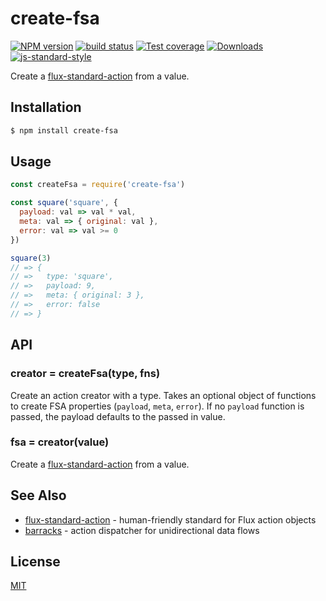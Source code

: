 # create-fsa
[![NPM version][npm-image]][npm-url]
[![build status][travis-image]][travis-url]
[![Test coverage][codecov-image]][codecov-url]
[![Downloads][downloads-image]][downloads-url]
[![js-standard-style][standard-image]][standard-url]

Create a
[flux-standard-action](https://github.com/acdlite/flux-standard-action) from a
value.

## Installation
```bash
$ npm install create-fsa
```

## Usage
```js
const createFsa = require('create-fsa')

const square('square', {
  payload: val => val * val,
  meta: val => { original: val },
  error: val => val >= 0
})

square(3)
// => {
// =>   type: 'square',
// =>   payload: 9,
// =>   meta: { original: 3 },
// =>   error: false
// => }
```

## API
### creator = createFsa(type, fns)
Create an action creator with a type. Takes an optional object of functions to
create FSA properties (`payload`, `meta`, `error`). If no `payload`
function is passed, the payload defaults to the passed in value.

### fsa = creator(value)
Create a [flux-standard-action](https://github.com/acdlite/flux-standard-action)
from a value.

## See Also
- [flux-standard-action](https://github.com/acdlite/flux-standard-action) - human-friendly standard for Flux action objects
- [barracks](https://github.com/yoshuawuyts/barracks) - action dispatcher for unidirectional data flows

## License
[MIT](https://tldrlegal.com/license/mit-license)

[npm-image]: https://img.shields.io/npm/v/create-fsa.svg?style=flat-square
[npm-url]: https://npmjs.org/package/create-fsa
[travis-image]: https://img.shields.io/travis/yoshuawuyts/create-fsa/master.svg?style=flat-square
[travis-url]: https://travis-ci.org/yoshuawuyts/create-fsa
[codecov-image]: https://img.shields.io/codecov/c/githubyoshuawuyts/create-fsa/master.svg?style=flat-square
[codecov-url]: https://codecov.io/github/yoshuawuyts/create-fsa
[downloads-image]: http://img.shields.io/npm/dm/create-fsa.svg?style=flat-square
[downloads-url]: https://npmjs.org/package/create-fsa
[standard-image]: https://img.shields.io/badge/code%20style-standard-brightgreen.svg?style=flat-square
[standard-url]: https://github.com/feross/standard
